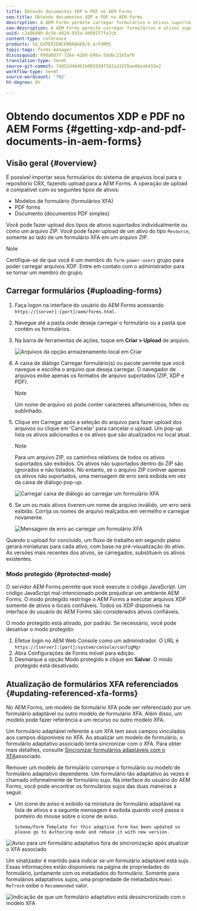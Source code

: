 ```yaml
---
title: Obtendo documentos XDP e PDF no AEM Forms
seo-title: Obtendo documentos XDP e PDF no AEM Forms
description: A AEM Forms permite carregar formulários e ativos suportados para uso com formulários adaptáveis. Você também pode fazer upload em massa de formulários e recursos relacionados como um ZIP.
seo-description: A AEM Forms permite carregar formulários e ativos suportados para uso com formulários adaptáveis. Você também pode fazer upload em massa de formulários e recursos relacionados como um ZIP.
uuid: c2a86d89-0c56-4d29-932a-dd09277fa7cb
content-type: reference
products: SG_EXPERIENCEMANAGER/6.4/FORMS
topic-tags: forms-manager
discoiquuid: 99da0d37-726e-42b9-b98a-5dd6c2165af6
translation-type: tm+mt
source-git-commit: 74d51d46d61b005930f382a33278ae0bea6435e2
workflow-type: tm+mt
source-wordcount: '702'
ht-degree: 0%

---
```



# Obtendo documentos XDP e PDF no AEM Forms {#getting-xdp-and-pdf-documents-in-aem-forms}

## Visão geral {#overview}

É possível importar seus formulários do sistema de arquivos local para o repositório CRX, fazendo upload para a AEM Forms. A operação de upload é compatível com os seguintes tipos de ativos:

* Modelos de formulário (formulários XFA)
* PDF forms
* Documento (documentos PDF simples)

Você pode fazer upload dos tipos de ativos suportados individualmente ou como um arquivo ZIP. Você pode fazer upload de um ativo do tipo `Resource`, somente ao lado de um formulário XFA em um arquivo ZIP.

>[!NOTE]
>
>Certifique-se de que você é um membro do `form-power-users` grupo para poder carregar arquivos XDP. Entre em contato com o administrador para se tornar um membro do grupo.

## Carregar formulários {#uploading-forms}

1. Faça logon na interface do usuário do AEM Forms acessando `https://[server]:[port]/aem/forms.html`.
1. Navegue até a pasta onde deseja carregar o formulário ou a pasta que contém os formulários.
1. Na barra de ferramentas de ações, toque em **Criar > Upload** de arquivo.

   ![Arquivos da opção armazenamento local em Criar](assets/step.png)

1. A caixa de diálogo Carregar formulário(s) ou pacote permite que você navegue e escolha o arquivo que deseja carregar. O navegador de arquivos exibe apenas os formatos de arquivo suportados (ZIP, XDP e PDF).

   >[!NOTE]
   >
   >Um nome de arquivo só pode conter caracteres alfanuméricos, hífen ou sublinhado.

1. Clique em Carregar após a seleção do arquivo para fazer upload dos arquivos ou clique em &#39;Cancelar&#39; para cancelar o upload. Um pop-up lista os ativos adicionados e os ativos que são atualizados no local atual.

   >[!NOTE]
   >
   >Para um arquivo ZIP, os caminhos relativos de todos os ativos suportados são exibidos. Os ativos não suportados dentro do ZIP são ignorados e não listados. No entanto, se o arquivo ZIP contiver apenas os ativos não suportados, uma mensagem de erro será exibida em vez da caixa de diálogo pop-up.

   ![Carregar caixa de diálogo ao carregar um formulário XFA](assets/upload-scr.png)

1. Se um ou mais ativos tiverem um nome de arquivo inválido, um erro será exibido. Corrija os nomes de arquivo realçados em vermelho e carregue novamente.

   ![Mensagem de erro ao carregar um formulário XFA](assets/upload-scr-err.png)

Quando o upload for concluído, um fluxo de trabalho em segundo plano gerará miniaturas para cada ativo, com base na pré-visualização do ativo. As versões mais recentes dos ativos, se carregados, substituem os ativos existentes.

### Modo protegido {#protected-mode}

O servidor AEM Forms permite que você execute o código JavaScript. Um código JavaScript mal-intencionado pode prejudicar um ambiente AEM Forms. O modo protegido restringe o AEM Forms a executar arquivos XDP somente de ativos e locais confiáveis. Todos os XDP disponíveis na interface do usuário do AEM Forms são considerados ativos confiáveis.

O modo protegido está ativado, por padrão. Se necessário, você pode desativar o modo protegido:

1. Efetue login no AEM Web Console como um administrador. O URL é `https://[server]:[port]/system/console/configMgr`
1. Abra Configurações de Forms móvel para edição.
1. Desmarque a opção Modo protegido e clique em **Salvar**. O modo protegido está desativado.

## Atualização de formulários XFA referenciados {#updating-referenced-xfa-forms}

No AEM Forms, um modelo de formulário XFA pode ser referenciado por um formulário adaptável ou outro modelo de formulário XFA. Além disso, um modelo pode fazer referência a um recurso ou outro modelo XFA.

Um formulário adaptável referente a um XFA tem seus campos vinculados aos campos disponíveis no XFA. Ao atualizar um modelo de formulário, o formulário adaptativo associado tenta sincronizar com o XFA. Para obter mais detalhes, consulte [Sincronizar formulários adaptáveis com o XFA](/help/forms/using/synchronizing-adaptive-forms-xfa.md)associado.

Remover um modelo de formulário corrompe o formulário ou modelo de formulário adaptativo dependente. Um formulário tão adaptativo às vezes é chamado informalmente de formulário sujo. Na interface do usuário do AEM Forms, você pode encontrar os formulários sujos das duas maneiras a seguir.

* Um ícone de aviso é exibido na miniatura do formulário adaptável na lista de ativos e a seguinte mensagem é exibida quando você passa o ponteiro do mouse sobre o ícone de aviso.

   `Schema/Form Template for this adaptive form has been updated so please go to Authoring mode and rebase it with new version.`

![Aviso para um formulário adaptativo fora de sincronização após atualizar o XFA associado](assets/dirtyaf.png)

Um sinalizador é mantido para indicar se um formulário adaptável está sujo. Essas informações estão disponíveis na página de propriedades do formulário, juntamente com os metadados do formulário. Somente para formulários adaptativos sujos, uma propriedade de metadados `Model Refresh` exibe o `Recommended` valor.

![Indicação de que um formulário adaptativo está dessincronizado com o modelo XFA](assets/model-refresh.png)

